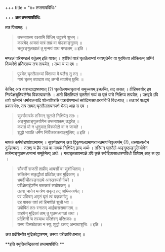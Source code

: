 +++
title = "४० तप्तमाषविधिः"

+++
**अत तप्तमाषविधिः**

तत्र पितामहः ।

> तप्तमाषस्य वक्ष्यामि विधिम् उद्धरणे शुभम् ।  
> कारयेद् आयसं पात्रं ताम्रं वा षोडशाङ्गुलम् ॥  
> चतुरङ्गुलखातं तु मृन्मयं वाथ मण्डलम् ॥ इति ।

मण्डलं परिमण्डलं वर्तुलम् इति यावत् । एवंविधं पात्रं घृततैलाभ्यां गव्यघृतेनैव वा पूरयित्वा लौकिकम् अग्निं दिव्यदेशे प्रतिष्ठाप्य तत्र तापयेत् । तथा च स एव ।

> पूरयेत् घृततैलाभ्यां विंशत्या वै पलैस् तु तत् ।  
> गव्यं घृतम् उपादाय तद् अग्नौ तापयेच् छुचिः ॥

केचिद् अत्र वाशब्दाद्यश्रपणात् (?) घृततैलगव्यघृतानां समुच्चयम् इच्छन्ति, तद् असत् । व्रीहियवयोर् इव निरपेक्षश्रुतिबलेनैव विकल्पावगतेः । अतो विंशतिपलं घृततैलं गव्यं वा घृतं पात्रे निक्षिप्य तापयेत् । पक्षद्वये ऽपि तापे वर्तमाने धर्मावाहनादि शोध्यशिरसि पत्रारोपणान्तं सर्वदिव्यसाधारणविधिं विदध्यात् । ततःपरं पक्षद्वये प्रकारभेदः, तत्र तावत् घृततैलतापनपक्षे भेदम् आह स एव ।

> सुवर्णमाषके तस्मिन् सुतप्ते निक्षिपेत् ततः ।  
> अङ्गुष्ठाङ्गुलयोगेन तप्तमाषकम् उद्धरेत् ॥  
> कराग्रं यो न धुनुयात् विस्फोटो वा न जायते ।  
> शुद्धो भावति धर्मेण निर्विकारकराङ्गुलिघ् ॥ इति ।

माषकं कर्षषोडशांशप्रमाणम् । सुवर्णग्रहणम् अत्र द्विकृष्णलप्रमाणराजतमापनिवृत्त्यर्थम् (?), तस्याल्पत्वेन दुर्ग्रहत्वात् । ततश् च हैमं ताम्रं वा माषकं निक्षिपेद् इत्य् अर्थः । तस्मिन् घृततैले अङ्गुष्ठाङ्गुलियोगेन तर्जन्यङ्गुष्ठमध्यमानां समूहेनेत्य् अर्थः । गव्यघृततापनपक्षे ऽपि कृते सर्वदिव्यसाधारणविधौ विशेषम् आह स एव ।

> सौवर्णीं राजतीं ताम्रीम् आयसीं वा सुशोधिताम् ।  
> सलिलेन सकृद्धौतां प्रक्षिपेत् तत्र मुद्रिकाम् ॥  
> भ्रमद्वीचीतरङ्गाढ्ये अनखस्पर्शगोचरे ।  
> परीक्षेतार्द्रपर्णेन चरुकारं सघोषकम् ॥  
> ततश् चानेन मन्त्रेण सकृत् तद् अभिमन्त्रयेत् ।  
> परं पवित्रम् अमृतं घृतं त्वं यज्ञकर्मसु ॥  
> दह पावक पापं त्वं हिमशीतं शुचौ भव ।  
> उपोषितं ततः स्नातम् आर्द्रवाससमागतम् ॥  
> ग्राहयेन् मुद्रिकां ताम् तु घृतमध्यगतां तथा ।  
> प्रदेशिनीं च तस्याथ परिक्षेरन् परिक्षकाः ॥  
> यस्य विस्फोटका न स्युः शुद्धो ऽसाव् अन्यथाशुचिः ॥ इति ।

अत्र प्रदेशिन्यैव मुद्रिकोद्धारणम्, तस्याः परीक्षाविधानात् ॥

**इति स्मृतिचन्द्रिकायां तप्तमाषविधिः **
